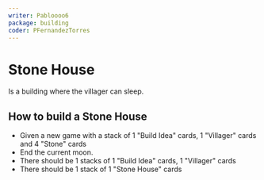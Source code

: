 ```yaml
---
writer: Pabloooo6
package: building
coder: PFernandezTorres
---
```

# Stone House

Is a building where the villager can sleep.

## How to build a Stone House

 * Given a new game with a stack of 1 "Build Idea" cards, 1 "Villager" cards and 4 "Stone" cards
 * End the current moon.
 * There should be 1 stacks of 1 "Build Idea" cards, 1 "Villager" cards
 * There should be 1 stack of 1 "Stone House" cards
